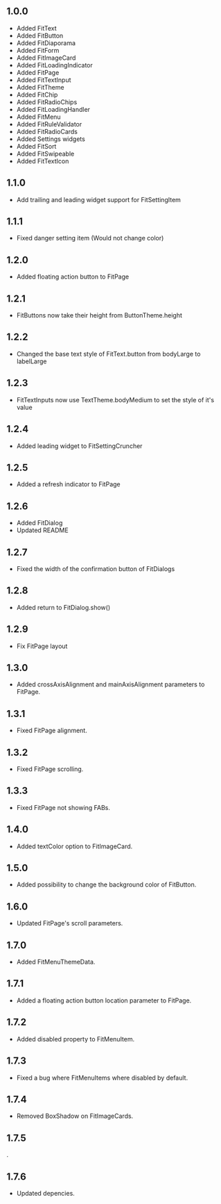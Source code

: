 ## 1.0.0

- Added FitText
- Added FitButton
- Added FitDiaporama
- Added FitForm
- Added FitImageCard
- Added FitLoadingIndicator
- Added FitPage
- Added FitTextInput
- Added FitTheme
- Added FitChip
- Added FitRadioChips
- Added FitLoadingHandler
- Added FitMenu
- Added FitRuleValidator
- Added FitRadioCards
- Added Settings widgets
- Added FitSort
- Added FitSwipeable
- Added FitTextIcon

## 1.1.0

- Add trailing and leading widget support for FitSettingItem

## 1.1.1

- Fixed danger setting item (Would not change color)

## 1.2.0

- Added floating action button to FitPage

## 1.2.1

- FitButtons now take their height from ButtonTheme.height

## 1.2.2

- Changed the base text style of FitText.button from bodyLarge to labelLarge

## 1.2.3

- FitTextInputs now use TextTheme.bodyMedium to set the style of it's value

## 1.2.4

- Added leading widget to FitSettingCruncher

## 1.2.5

- Added a refresh indicator to FitPage

## 1.2.6

- Added FitDialog
- Updated README

## 1.2.7

- Fixed the width of the confirmation button of FitDialogs

## 1.2.8

- Added return to FitDialog.show()

## 1.2.9

- Fix FitPage layout

## 1.3.0

- Added crossAxisAlignment and mainAxisAlignment parameters to FitPage.

## 1.3.1

- Fixed FitPage alignment.

## 1.3.2

- Fixed FitPage scrolling.

## 1.3.3

- Fixed FitPage not showing FABs.

## 1.4.0

- Added textColor option to FitImageCard.

## 1.5.0

- Added possibility to change the background color of FitButton.

## 1.6.0

- Updated FitPage's scroll parameters.

## 1.7.0

- Added FitMenuThemeData.

## 1.7.1

- Added a floating action button location parameter to FitPage.

## 1.7.2

- Added disabled property to FitMenuItem.

## 1.7.3

- Fixed a bug where FitMenuItems where disabled by default.

## 1.7.4

- Removed BoxShadow on FitImageCards.

## 1.7.5
.

## 1.7.6
- Updated depencies.